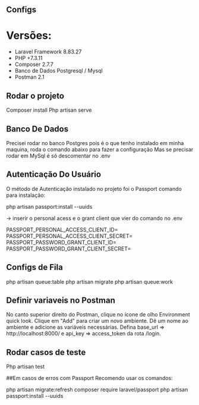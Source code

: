 ## Configs

# Versões: 
- Laravel Framework 8.83.27
- PHP +7.3.11 
- Composer 2.7.7
- Banco de Dados Postgresql / Mysql
- Postman 2.1

## Rodar o projeto

Composer install
Php artisan serve

## Banco De Dados
Precisei rodar no banco Postgres pois é o que tenho instalado em minha maquina, roda o comando abaixo para fazer a configuração
Mas se precisar rodar em MySql é só descomentar no .env

## Autenticação Do Usuário
O método de Autenticação instalado no projeto foi o Passport
comando para instalação:

php artisan passport:install --uuids

-> inserir o personal acess e o grant client que vier do comando no .env

PASSPORT_PERSONAL_ACCESS_CLIENT_ID=
PASSPORT_PERSONAL_ACCESS_CLIENT_SECRET=
PASSPORT_PASSWORD_GRANT_CLIENT_ID=
PASSPORT_PASSWORD_GRANT_CLIENT_SECRET=

## Configs de Fila
php artisan queue:table
php artisan migrate
php artisan queue:work


## Definir variaveis no Postman

No canto superior direito do Postman, clique no ícone de olho Environment quick look.
Clique em "Add" para criar um novo ambiente.
Dê um nome ao ambiente e adicione as variáveis necessárias.
Defina base_url => http://localhost:8000/  e api_key => access_token da rota /login.

## Rodar casos de teste 

Php artisan test

##Em casos de erros com Passport 
Recomendo usar os comandos:

php artisan migrate:refresh
composer require laravel/passport
php artisan passport:install --uuids
